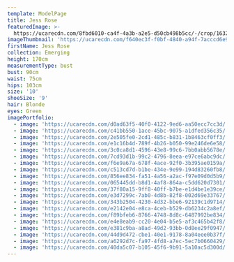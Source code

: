 ```yaml
---
template: ModelPage
title: Jess Rose
featuredImage: >-
  https://ucarecdn.com/8fbd6010-ca4f-4a3b-a2e5-d50cb498b5cc/-/crop/1632x1045/0,230/-/preview/
imageThumbnail: 'https://ucarecdn.com/f640ec3f-f0bf-4840-a94f-7acccd6e926a/'
firstName: Jess Rose
collection: Emerging
height: 170cm
measurementType: bust
bust: 90cm
waist: 75cm
hips: 103cm
size: '10'
shoeSize: '9'
hair: Blonde
eyes: Green
imagePortfolio:
  - image: 'https://ucarecdn.com/d0ad63f5-40f0-4122-9ed6-aa50ecc7cc3d/'
  - image: 'https://ucarecdn.com/c41bb550-1ace-45bc-9075-a1dfed356c35/'
  - image: 'https://ucarecdn.com/2e505fe0-2cd1-485c-b831-1b8463cf0ff3/'
  - image: 'https://ucarecdn.com/e1c16b4d-789f-4b26-b050-99e246de6e58/'
  - image: 'https://ucarecdn.com/3c0ca8d1-4596-43e8-99c6-7bb0abb5678e/'
  - image: 'https://ucarecdn.com/7cd93d1b-99c2-4796-8eea-e97ce6abc9dc/'
  - image: 'https://ucarecdn.com/f6e9a67a-678f-4ace-92f0-3b395ae0159a/'
  - image: 'https://ucarecdn.com/c513cd7d-b1be-434e-9e99-194d83260fb8/'
  - image: 'https://ucarecdn.com/856ee834-fa51-4a56-a2ac-f97e09d0d5b9/'
  - image: 'https://ucarecdn.com/065445dd-b8d1-4af8-864a-c5dd620d7301/'
  - image: 'https://ucarecdn.com/37f80a15-9ff8-40ff-b7be-e1d4be1e39ce/'
  - image: 'https://ucarecdn.com/e3d7299c-7ab0-4d8b-82f8-002d69e33767/'
  - image: 'https://ucarecdn.com/343b2504-4230-4d32-bbe6-92139c1d9714/'
  - image: 'https://ucarecdn.com/e2142e04-e8ca-4ceb-b529-db6234c2a8ef/'
  - image: 'https://ucarecdn.com/f89bfeb6-8766-4748-8d8c-6487992be834/'
  - image: 'https://ucarecdn.com/e4e8eab9-cc20-4e04-b5e5-af3c465b42f8/'
  - image: 'https://ucarecdn.com/e381c9ba-a8ad-49d2-93bb-0d8ee29f0947/'
  - image: 'https://ucarecdn.com/44d9d472-cbe1-40e1-9178-8a04eee0b37f/'
  - image: 'https://ucarecdn.com/a6292d7c-fa97-4fd8-a7ec-5ec7b0660429/'
  - image: 'https://ucarecdn.com/40da5c07-b105-45f6-9b91-5a10ac5d300d/'
---
```


